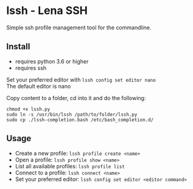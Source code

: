 # lssh - Lena SSH

Simple ssh profile management tool for the commandline.

## Install

* requires python 3.6 or higher
* requires ssh

Set your preferred editor with
``lssh config set editor nano``  
The default editor is nano

Copy content to a folder, cd into it and do the following:
```
chmod +x lssh.py
sudo ln -s /usr/bin/lssh /path/to/folder/lssh.py
sudo cp ./lssh-completion.bash /etc/bash_completion.d/
```

## Usage

* Create a new profile:
``lssh profile create <name>``
* Open a profile:
``lssh profile show <name>``
* List all available profiles:
``lssh profile list``
* Connect to a profile:
``lssh connect <name>``
* Set your preferred editor:
``lssh config set editor <editor command>``